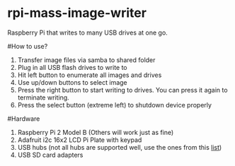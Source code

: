 # rpi-mass-image-writer
Raspberry Pi that writes to many USB drives at one go.

#How to use?
1. Transfer image files via samba to shared folder
2. Plug in all USB flash drives to write to
3. Hit left button to enumerate all images and drives 
4. Use up/down buttons to select image
5. Press the right button to start writing to drives. You can press it again to terminate writing.
6. Press the select button (extreme left) to shutdown device properly

#Hardware
1. Raspberry Pi 2 Model B (Others will work just as fine)
2. Adafruit i2c 16x2 LCD Pi Plate with keypad
3. USB hubs (not all hubs are supported well, use the ones from this [list](http://elinux.org/RPi_Powered_USB_Hubs))
4. USB SD card adapters




